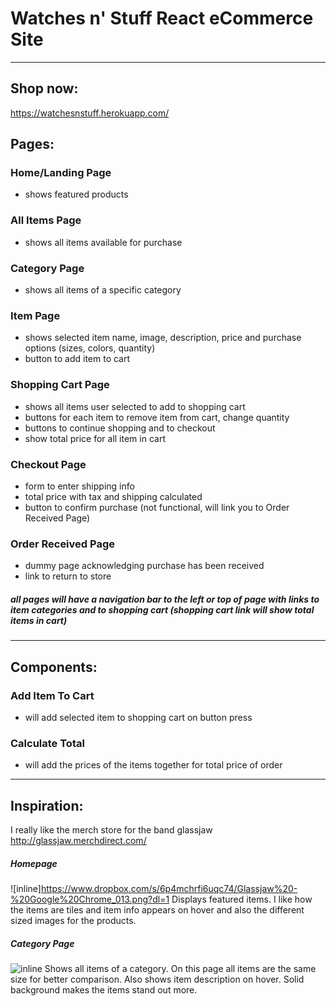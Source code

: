 # Watches n' Stuff React eCommerce Site
___
## Shop now:
https://watchesnstuff.herokuapp.com/

## Pages:
### Home/Landing Page
* shows featured products
### All Items Page
* shows all items available for purchase
### Category Page
* shows all items of a specific category
### Item Page
* shows selected item name, image, description, price and purchase options (sizes, colors, quantity)
* button to add item to cart
### Shopping Cart Page
* shows all items user selected to add to shopping cart
* buttons for each item to remove item from cart, change quantity
* buttons to continue shopping and to checkout
* show total price for all item in cart
### Checkout Page
* form to enter shipping info
* total price with tax and shipping calculated
* button to confirm purchase (not functional, will link you to Order Received Page)
### Order Received Page
* dummy page acknowledging purchase has been received
* link to return to store
##### all pages will have a navigation bar to the left or top of page with links to item categories and to shopping cart (shopping cart link will show total items in cart)
___
## Components:

### Add Item To Cart
* will add selected item to shopping cart on button press
### Calculate Total
* will add the prices of the items together for total price of order


___
## Inspiration:
I really like the merch store for the band glassjaw
http://glassjaw.merchdirect.com/

##### Homepage

![inline]https://www.dropbox.com/s/6p4mchrfi6uqc74/Glassjaw%20-%20Google%20Chrome_013.png?dl=1
Displays featured items.  I like how the items are tiles and item info appears on hover and also the different sized images for the products.

##### Category Page
![inline](https://www.dropbox.com/s/inc1a50w3bg1vpx/All%20-%20Glassjaw%20-%20Google%20Chrome_014.png?dl=1)
Shows all items of a category. On this page all items are the same size for better comparison.  Also shows item description on hover.  Solid background makes the items stand out more.

